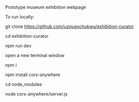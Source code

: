 Prototype museum exhibition webpage

To run locally:

git clone https://github.com/uzougochukwu/exhibition-curator

cd exhibition-curator

npm run dev

open a new terminal window

npm i

npm install cors-anywhere

cd node_modules

node cors-anywhere/server.js

